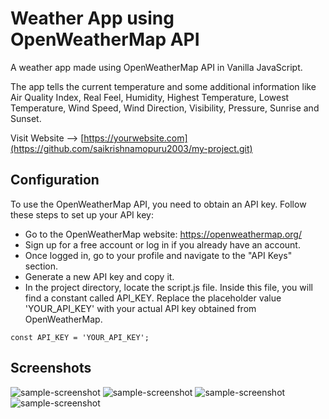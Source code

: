# Weather App using OpenWeatherMap API
A weather app made using OpenWeatherMap API in Vanilla JavaScript.

The app tells the current temperature and some additional information like Air Quality Index, Real Feel, Humidity, Highest Temperature, Lowest Temperature, Wind Speed, Wind Direction, Visibility, Pressure, Sunrise and Sunset.

Visit Website --> [https://yourwebsite.com](https://github.com/saikrishnamopuru2003/my-project.git)

## Configuration
To use the OpenWeatherMap API, you need to obtain an API key. Follow these steps to set up your API key:

* Go to the OpenWeatherMap website: https://openweathermap.org/
* Sign up for a free account or log in if you already have an account.
* Once logged in, go to your profile and navigate to the "API Keys" section.
* Generate a new API key and copy it.
* In the project directory, locate the script.js file. Inside this file, you will find a constant called API_KEY. Replace the placeholder value 'YOUR_API_KEY' with your actual API key obtained from OpenWeatherMap.

```
const API_KEY = 'YOUR_API_KEY';
```

## Screenshots
![sample-screenshot](https://raw.githubusercontent.com/saikrishnamopuru2003/weather-app-using-openweathermap-api/main/screenshots/1.png)
![sample-screenshot](https://raw.githubusercontent.com/saikrishnamopuru2003/weather-app-using-openweathermap-api/main/screenshots/2.png)
![sample-screenshot](https://raw.githubusercontent.com/saikrishnamopuru2003/weather-app-using-openweathermap-api/main/screenshots/3.png)
![sample-screenshot](https://raw.githubusercontent.com/saikrishnamopuru2003/weather-app-using-openweathermap-api/main/screenshots/4.png)
